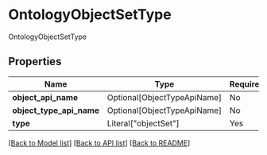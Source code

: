 # OntologyObjectSetType

OntologyObjectSetType

## Properties
| Name | Type | Required | Description |
| ------------ | ------------- | ------------- | ------------- |
**object_api_name** | Optional[ObjectTypeApiName] | No |  |
**object_type_api_name** | Optional[ObjectTypeApiName] | No |  |
**type** | Literal["objectSet"] | Yes | None |


[[Back to Model list]](../../README.md#documentation-for-models) [[Back to API list]](../../README.md#documentation-for-api-endpoints) [[Back to README]](../../README.md)
